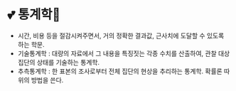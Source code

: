 # :two_hearts: 통계학:revolving_hearts:

- 시간, 비용 등을 절감시켜주면서, 거의 정확한 결과값, 근사치에 도달할 수 있도록 하는 학문. 
- 기술통계학 : 대량의 자료에서 그 내용을 특징짓는 각종 수치를 산출하여, 관찰 대상 집단의 상태를 기술하는 통계학.
- 추측통계학 :  한 표본의 조사로부터 전체 집단의 현상을 추리하는 통계학. 확률론 따위의 방법을 쓴다.



